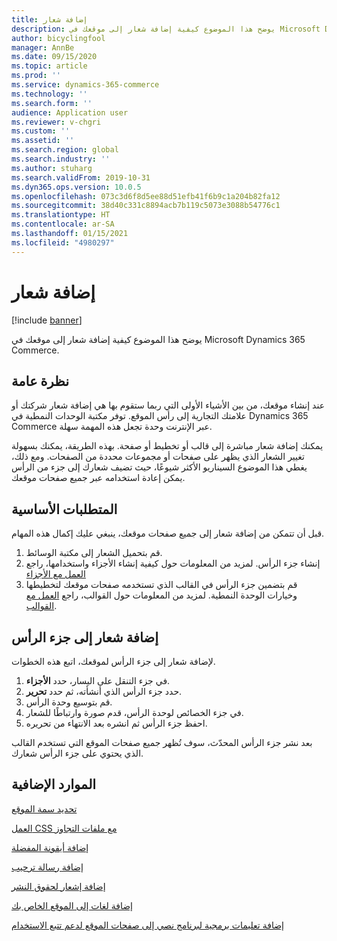 ```yaml
---
title: إضافة شعار
description: يوضح هذا الموضوع كيفية إضافة شعار إلى موقعك في Microsoft Dynamics 365 Commerce.
author: bicyclingfool
manager: AnnBe
ms.date: 09/15/2020
ms.topic: article
ms.prod: ''
ms.service: dynamics-365-commerce
ms.technology: ''
ms.search.form: ''
audience: Application user
ms.reviewer: v-chgri
ms.custom: ''
ms.assetid: ''
ms.search.region: global
ms.search.industry: ''
ms.author: stuharg
ms.search.validFrom: 2019-10-31
ms.dyn365.ops.version: 10.0.5
ms.openlocfilehash: 073c3d6f8d5ee88d51efb41f6b9c1a204b82fa12
ms.sourcegitcommit: 38d40c331c8894acb7b119c5073e3088b54776c1
ms.translationtype: HT
ms.contentlocale: ar-SA
ms.lasthandoff: 01/15/2021
ms.locfileid: "4980297"
---
```

# <a name="add-a-logo"></a>إضافة شعار

[!include [banner](includes/banner.md)]

يوضح هذا الموضوع كيفية إضافة شعار إلى موقعك في Microsoft Dynamics 365 Commerce.

## <a name="overview"></a>نظرة عامة

عند إنشاء موقعك، من بين الأشياء الأولى التي ربما ستقوم بها هي إضافة شعار شركتك أو علامتك التجارية إلى رأس الموقع. توفر مكتبة الوحدات النمطية في Dynamics 365 Commerce عبر الإنترنت وحدة تجعل هذه المهمة سهلة.

يمكنك إضافة شعار مباشرة إلى قالب أو تخطيط أو صفحة. بهذه الطريقة، يمكنك بسهولة تغيير الشعار الذي يظهر على صفحات أو مجموعات محددة من الصفحات. ومع ذلك، يغطي هذا الموضوع السيناريو الأكثر شيوعًا، حيث تضيف شعارك إلى جزء من الرأس يمكن إعادة استخدامه عبر جميع صفحات موقعك.

## <a name="prerequisites"></a>المتطلبات الأساسية

قبل أن تتمكن من إضافة شعار إلى جميع صفحات موقعك، ينبغي عليك إكمال هذه المهام.

1. قم بتحميل الشعار إلى مكتبة الوسائط.
1. إنشاء جزء الرأس. لمزيد من المعلومات حول كيفية إنشاء الأجزاء واستخدامها، راجع [العمل مع الأجزاء](work-with-fragments.md)
1. قم بتضمين جزء الرأس في القالب الذي تستخدمه صفحات موقعك لتخطيطها وخيارات الوحدة النمطية. لمزيد من المعلومات حول القوالب، راجع [العمل مع القوالب](work-with-templates.md).

## <a name="add-a-logo-to-a-header-fragment"></a>إضافة شعار إلى جزء الرأس

لإضافة شعار إلى جزء الرأس لموقعك، اتبع هذه الخطوات.

1. في جزء التنقل على اليسار، حدد **الأجزاء**.
1. حدد جزء الرأس الذي أنشأته، ثم حدد **تحرير**.
1. قم بتوسيع وحدة الرأس.
1. في جزء الخصائص لوحدة الرأس، قدم صورة وارتباطًا للشعار. 
1. احفظ جزء الرأس ثم انشره بعد الانتهاء من تحريره.

بعد نشر جزء الرأس المحدّث، سوف تُظهر جميع صفحات الموقع التي تستخدم القالب الذي يحتوي على جزء الرأس شعارك.

## <a name="additional-resources"></a>الموارد الإضافية

[تحديد سمة الموقع](select-site-theme.md)

[العمل CSS مع ملفات التجاوز](css-override-files.md)

[إضافة أيقونة المفضلة](add-favicon.md)

[إضافة رسالة ترحيب](add-welcome-message.md)

[إضافة إشعار لحقوق النشر](add-copyright-notice.md)

[إضافة لغات إلى الموقع الخاص بك](add-languages-to-site.md)

[إضافة تعليمات برمجية لبرنامج نصي إلى صفحات الموقع لدعم تتبع الاستخدام](add-telemetry.md)

